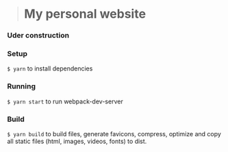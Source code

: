 > # My personal website

### Uder construction

### Setup

`$ yarn` to install dependencies

### Running

`$ yarn start` to run webpack-dev-server

### Build

`$ yarn build` to build files, generate favicons, compress, optimize and copy all static files (html, images, videos, fonts) to dist.
